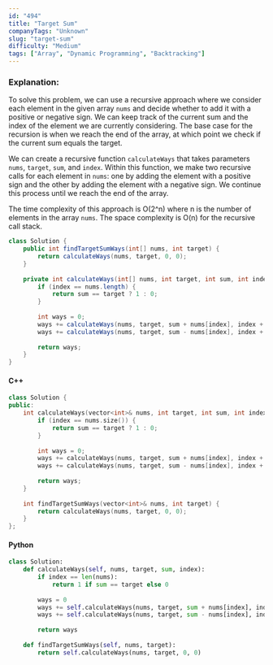 ```yaml
---
id: "494"
title: "Target Sum"
companyTags: "Unknown"
slug: "target-sum"
difficulty: "Medium"
tags: ["Array", "Dynamic Programming", "Backtracking"]
---
```


### Explanation:
To solve this problem, we can use a recursive approach where we consider each element in the given array `nums` and decide whether to add it with a positive or negative sign. We can keep track of the current sum and the index of the element we are currently considering. The base case for the recursion is when we reach the end of the array, at which point we check if the current sum equals the target.

We can create a recursive function `calculateWays` that takes parameters `nums`, `target`, `sum`, and `index`. Within this function, we make two recursive calls for each element in `nums`: one by adding the element with a positive sign and the other by adding the element with a negative sign. We continue this process until we reach the end of the array.

The time complexity of this approach is O(2^n) where n is the number of elements in the array `nums`. The space complexity is O(n) for the recursive call stack.

```java
class Solution {
    public int findTargetSumWays(int[] nums, int target) {
        return calculateWays(nums, target, 0, 0);
    }
    
    private int calculateWays(int[] nums, int target, int sum, int index) {
        if (index == nums.length) {
            return sum == target ? 1 : 0;
        }
        
        int ways = 0;
        ways += calculateWays(nums, target, sum + nums[index], index + 1);
        ways += calculateWays(nums, target, sum - nums[index], index + 1);
        
        return ways;
    }
}
```

#### C++
```cpp
class Solution {
public:
    int calculateWays(vector<int>& nums, int target, int sum, int index) {
        if (index == nums.size()) {
            return sum == target ? 1 : 0;
        }
        
        int ways = 0;
        ways += calculateWays(nums, target, sum + nums[index], index + 1);
        ways += calculateWays(nums, target, sum - nums[index], index + 1);
        
        return ways;
    }
    
    int findTargetSumWays(vector<int>& nums, int target) {
        return calculateWays(nums, target, 0, 0);
    }
};
```

#### Python
```python
class Solution:
    def calculateWays(self, nums, target, sum, index):
        if index == len(nums):
            return 1 if sum == target else 0
        
        ways = 0
        ways += self.calculateWays(nums, target, sum + nums[index], index + 1)
        ways += self.calculateWays(nums, target, sum - nums[index], index + 1)
        
        return ways
    
    def findTargetSumWays(self, nums, target):
        return self.calculateWays(nums, target, 0, 0)
```